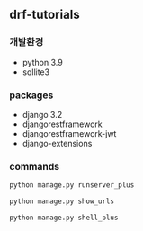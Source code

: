## drf-tutorials

### 개발환경
- python 3.9
- sqllite3

### packages
- django 3.2
- djangorestframework
- djangorestframework-jwt
- django-extensions

### commands
```sh
python manage.py runserver_plus

python manage.py show_urls

python manage.py shell_plus
```